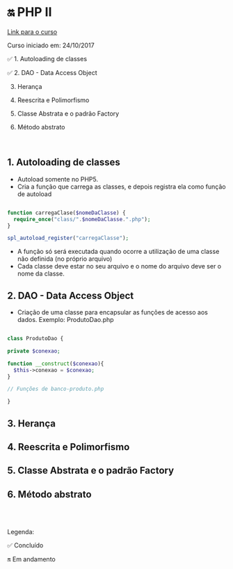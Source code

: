# :on: PHP II

[Link para o curso](https://cursos.alura.com.br/course/php-oo-2)

Curso iniciado em: 24/10/2017


:white_check_mark: 1. Autoloading de classes

:white_check_mark: 2. DAO - Data Access Object

3. Herança

4. Reescrita e Polimorfismo

5. Classe Abstrata e o padrão Factory

6. Método abstrato

<br/>

## 1. Autoloading de classes

- Autoload somente no PHP5.
- Cria a função que carrega as classes, e depois registra ela como função de autoload
```php

function carregaClase($nomeDaClasse) {
  require_once("class/".$nomeDaClasse.".php");
}

spl_autoload_register("carregaClasse");

```
- A função só será executada quando ocorre a utilização de uma classe não definida (no próprio arquivo)
- Cada classe deve estar no seu arquivo e o nome do arquivo deve ser o nome da classe.

## 2. DAO - Data Access Object

- Criação de uma classe para encapsular as funções de acesso aos dados. 
Exemplo: ProdutoDao.php
```php

class ProdutoDao {

private $conexao;

function __construct($conexao){
  $this->conexao = $conexao;
}

// Funções de banco-produto.php

}

```

## 3. Herança



## 4. Reescrita e Polimorfismo

## 5. Classe Abstrata e o padrão Factory

## 6. Método abstrato


</br></br>

Legenda: 

:white_check_mark: Concluído

:on: Em andamento 

